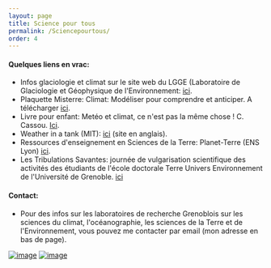 ```yaml
---
layout: page
title: Science pour tous
permalink: /Sciencepourtous/
order: 4
---
```





#### Quelques liens en vrac:
  - Infos glaciologie et climat sur le site web du LGGE (Laboratoire de Glaciologie et Géophysique de l'Environnement: [ici](http://lgge.osug.fr/rubrique5.html).
  - Plaquette Misterre: Climat: Modéliser pour comprendre et anticiper. A télécharger [ici](http://www.insu.cnrs.fr/files/plaquette_missterre.pdf).
  - Livre pour enfant: Metéo et climat, ce n'est pas la même chose ! C. Cassou. [Ici](https://www.amazon.fr/Met%C3%A9o-climat-nest-m%C3%AAme-chose/dp/2746506521).
  - Weather in a tank (MIT): [ici](http://paoc.mit.edu/labguide/apparatus.html) (site en anglais).
  - Ressources d'enseignement en Sciences de la Terre: Planet-Terre (ENS Lyon) [ici](http://planet-terre.ens-lyon.fr/).
  - Les Tribulations Savantes: journée de vulgarisation scientifique des activités des étudiants de l'école doctorale Terre Univers Environnement de l'Université de Grenoble. [ici](http://laitue.osug.fr/tribulations_savantes/tribulations_savantes.php)


#### Contact:
  - Pour des infos sur les laboratoires de recherche Grenoblois sur les sciences du climat, l'océanographie, les sciences de la Terre et de l'Environnement, vous pouvez me contacter par email (mon adresse en bas de page). 
 
[![image]({{site.baseurl}}/img/misterre.png)](http://www.insu.cnrs.fr/files/plaquette_missterre.pdf) [![image]({{site.baseurl}}/img/cassou.png)](https://www.amazon.fr/Met%C3%A9o-climat-nest-m%C3%AAme-chose/dp/2746506521)

